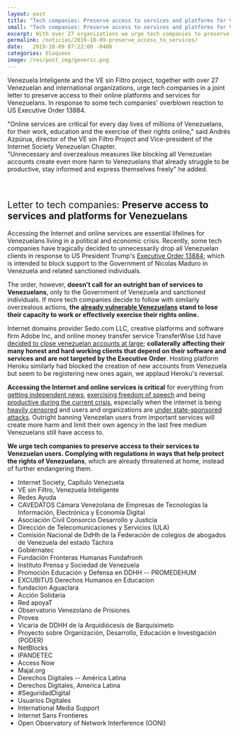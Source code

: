 ```yaml
---
layout: post
title: "Tech companies: Preserve access to services and platforms for Venezuelans"
small: "Tech companies: Preserve access to services and platforms for Venezuelans."
excerpt: With over 27 organizations we urge tech companies to preserve access to their online platforms and services for Venezuelans. In response to some tech companies' overblown reaction to US Executive Order 13884.
permalink: /noticias/2019-10-09-preserve_access_to_services/
date:   2019-10-09 07:22:00 -0400
categories: bloqueos
image: /res/post_img/generic.png
---
```


Venezuela Inteligente and the VE sin Filtro project, together with over 27 Venezuelan and international organizations, urge tech companies in a joint letter to preserve access to their online platforms and services for Venezuelans. In response to some tech companies' overblown reaction to US Executive Order 13884.

"Online services are critical for every day lives of millions of Venezuelans, for their work, education and the exercise of their rights online," said Andrés Azpúrua, director of the VE sin Filtro Project and Vice-president of the Internet Society Venezuelan Chapter. <br>
"Unnecessary and overzealous measures like blocking all Venezuelan accounts create even more harm to Venezuelans that already struggle to be productive, stay informed and express themselves freely" he added.

<br>
<h2 style="font-weight: normal;"> Letter to tech companies: <b>Preserve access to services and platforms for Venezuelans</b></h2>


Accessing the Internet and online services are essential lifelines for
Venezuelans living in a political and economic crisis. Recently, some
tech companies have tragically decided to unnecessarily drop all
Venezuelan clients in response to US President Trump\'s [Executive
Order
13884](https://www.state.gov/venezuela-related-sanctions/);
which is intended to block support to the Government of Nicolas Maduro
in Venezuela and related sanctioned individuals.

The order, however, **doesn\'t call for an outright ban of services to
Venezuelans**, only to the Government of Venezuela and sanctioned
individuals. If more tech companies decide to follow with similarly
overzealous actions, **the [already vulnerable
Venezuelans](https://www.ohchr.org/en/NewsEvents/Pages/DisplayNews.aspx?NewsID=24788&LangID=E)
stand to lose their capacity to work or effectively exercise their
rights online.**

Internet domains provider Sedo.com LLC, creative platforms and software
firm Adobe Inc, and online money transfer service TransferWise Ltd have
[decided to close venezuelan accounts at
large](https://helpx.adobe.com/la/x-productkb/policy-pricing/executive-order-venezuela.html);
**collaterally** **affecting their many honest and hard working clients
that depend on their software and services and are not targeted by the
Executive Order**. Hosting platform Heroku similarly had blocked the
creation of new accounts from Venezuela but seem to be registering new
ones again, we applaud Heroku\'s reversal.

**Accessing the Internet and online services is critical** for
everything from [getting independent
news](https://time.com/5571504/venezuela-internet-press-freedom/),
[exercising freedom of
speech](https://freedomhouse.org/report/freedom-net/2018/venezuela)
and being [productive during the current
crisis](https://www.caracaschronicles.com/2019/04/14/electronic-nomads-the-life-of-a-venezuelan-freelancer/),
especially when the internet is being [heavily
censored](https://vesinfiltro.com/noticias/la_censura_no_se_detiene_por_visita_de_bachelet/)
and users and organizations are [under state-sponsored
attacks](https://vesinfiltro.com/noticias/Phishing_by_Venezuelan_government_targets_activists/).
Outright banning Venezelan users from important services will create
more harm and limit their own agency in the last free medium Venezuelans
still have access to.

**We urge tech companies to preserve access to their services to
Venezuelan users. Complying with regulations in ways that help protect
the rights of Venezuelans**, which are already threatened at home,
instead of further endangering them.

- Internet Society, Capítulo Venezuela
- VE sin Filtro, Venezuela Inteligente
- Redes Ayuda
- CAVEDATOS Cámara Venezolana de Empresas de Tecnologías la Información,
Electrónica y Economía Digital
- Asociación Civil Consorcio Desarrollo y Justicia
- Dirección de Telecomunicaciones y Servicios (ULA)
- Comisión Nacional de DdHh de la Federación de colegios de abogados de
Venezuela del estado Táchira
- Gobiérnatec
- Fundación Fronteras Humanas Fundafronh
- Instituto Prensa y Sociedad de Venezuela
- Promoción Educación y Defensa en DDHH -- PROMEDEHUM
- EXCUBITUS Derechos Humanos en Educacion
- fundacion Aguaclara
- Acción Solidaria
- Red apoyaT
- Observatorio Venezolano de Prisiones
- Provea
- Vicaria de DDHH de la Arquidiócesis de Barquisimeto
- Proyecto sobre Organización, Desarrollo, Educación e Investigación
(PODER)
- NetBlocks
- IPANDETEC
- Access Now
- Majal.org
- Derechos Digitales -- América Latina
- Derechos Digitales, America Latina
- \#SeguridadDigital
- Usuarios Digitales
- International Media Support
- Internet Sans Frontieres
- Open Observatory of Network Interference (OONI)
